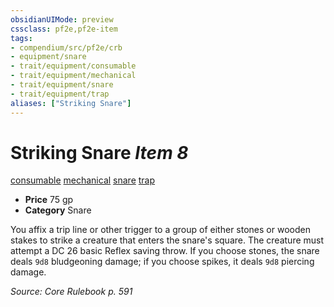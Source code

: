 ```yaml
---
obsidianUIMode: preview
cssclass: pf2e,pf2e-item
tags:
- compendium/src/pf2e/crb
- equipment/snare
- trait/equipment/consumable
- trait/equipment/mechanical
- trait/equipment/snare
- trait/equipment/trap
aliases: ["Striking Snare"]
---
```

# Striking Snare *Item 8*  
[consumable](consumable.md)  [mechanical](mechanical.md)  [snare](snare.md)  [trap](trap.md)  

- **Price** 75 gp
- **Category** Snare

You affix a trip line or other trigger to a group of either stones or wooden stakes to strike a creature that enters the snare's square. The creature must attempt a DC 26 basic Reflex saving throw. If you choose stones, the snare deals `9d8` bludgeoning damage; if you choose spikes, it deals `9d8` piercing damage.

*Source: Core Rulebook p. 591*